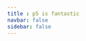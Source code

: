 ```yaml
---
title : p5 is fantastic
navbar: false
sidebar: false
---
```


<ClientOnly>
<p5 type="shader"></p5>
</ClientOnly>

